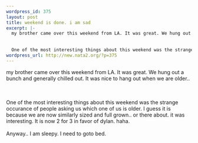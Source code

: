 ```yaml
--- 
wordpress_id: 375
layout: post
title: weekend is done. i am sad
excerpt: |-
  my brother came over this weekend from LA. It was great. We hung out a bunch and generally chilled out. It was nice to hang out when we are older.. 
  
  
  One of the most interesting things about this weekend was the strange occurance of people asking us which one of us is older. I guess it is because we are now similarly sized and full grown.. or there about.  it was interesting. It is ...
wordpress_url: http://new.nata2.org/?p=375
---
```

my brother came over this weekend from LA. It was great. We hung out a bunch and generally chilled out. It was nice to hang out when we are older.. 

<br/><br/>
One of the most interesting things about this weekend was the strange occurance of people asking us which one of us is older. I guess it is because we are now similarly sized and full grown.. or there about.  it was interesting. It is now 2 for 3 in favor of dylan. haha. 
<br/><br/>
Anyway.. I am sleepy. I need to goto bed. 
